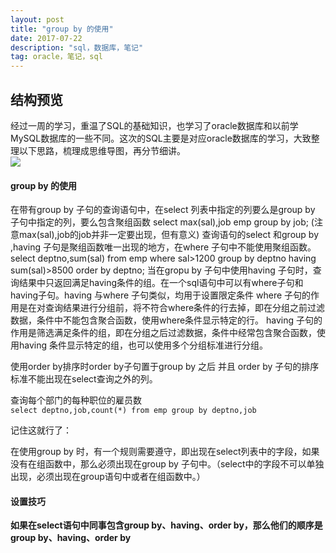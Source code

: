 ```yaml
---
layout: post
title: "group by 的使用"
date: 2017-07-22 
description: "sql，数据库，笔记"
tag: oracle，笔记，sql
---  
```


## 结构预览

经过一周的学习，重温了SQL的基础知识，也学习了oracle数据库和以前学MySQL数据库的一些不同。这次的SQL主要是对应oracle数据库的学习，大致整理以下思路，梳理成思维导图，再分节细讲。  
   ![](https://github.com/pangkanghua/pangkanghua.github.io/blob/master/images/posts/oracle/SQL.jpg)  

#### group by 的使用 

在带有group by 子句的查询语句中，在select 列表中指定的列要么是group by 子句中指定的列，要么包含聚组函数  select max(sal),job emp group by job;  (注意max(sal),job的job并非一定要出现，但有意义)  查询语句的select 和group by ,having 子句是聚组函数唯一出现的地方，在where 子句中不能使用聚组函数。  select deptno,sum(sal) from emp where sal>1200 group by deptno having sum(sal)>8500 order by deptno;  当在gropu by 子句中使用having 子句时，查询结果中只返回满足having条件的组。在一个sql语句中可以有where子句和having子句。having 与where 子句类似，均用于设置限定条件  where 子句的作用是在对查询结果进行分组前，将不符合where条件的行去掉，即在分组之前过滤数据，条件中不能包含聚合函数，使用where条件显示特定的行。 
having 子句的作用是筛选满足条件的组，即在分组之后过滤数据，条件中经常包含聚合函数，使用having 条件显示特定的组，也可以使用多个分组标准进行分组。 

使用order by排序时order by子句置于group by 之后 并且 order by 子句的排序标准不能出现在select查询之外的列。

查询每个部门的每种职位的雇员数  
`select deptno,job,count(*) from emp group by deptno,job`



记住这就行了：

在使用group by 时，有一个规则需要遵守，即出现在select列表中的字段，如果没有在组函数中，那么必须出现在group by 子句中。（select中的字段不可以单独出现，必须出现在group语句中或者在组函数中。）  


#### 设置技巧  

**如果在select语句中同事包含group by、having、order by，那么他们的顺序是group by、having、order by**









